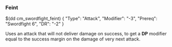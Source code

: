 ### Feint

$(dd cm_swordfight_feint)
{ "Type": "Attack",
	"Modifier": "-3",
	"Prereq": "Swordfight 6",
	"DR": "-2"
}

Uses an attack that will not deliver damage on success,
to get a **DP** modifier equal to the success margin on the
damage of very next attack.
